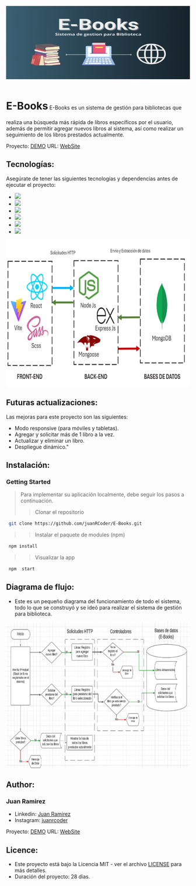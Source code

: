 <img src="./src/assets/img2.png" alt="Logo" height="200" width="100%">
<p align='justify'>
<h1 style="display: inline-block;">E-Books</h1>
E-Books es un sistema de gestión para bibliotecas que realiza una búsqueda más rápida de libros específicos por el usuario, además de permitir agregar nuevos libros al sistema, así como realizar un seguimiento de los libros prestados actualmente.
</p>

Proyecto: [DEMO](https://www.youtube.com/watch?v=vVouKXwfD8w&t=14s)
URL: [WebSite](http://localhost:3006)


## Tecnologías:

Asegúrate de tener las siguientes tecnologías y dependencias antes de ejecutar el proyecto:

- <img src="https://img.shields.io/badge/MongoDB-4EA94B?style=for-the-badge&logo=mongodb&logoColor=white" />
- <img src="https://img.shields.io/badge/Express%20js-000000?style=for-the-badge&logo=express&logoColor=white"/>
- <img src="https://img.shields.io/badge/React-20232A?style=for-the-badge&logo=react&logoColor=61DAFB" />
- <img src="https://img.shields.io/badge/Node%20js-339933?style=for-the-badge&logo=nodedotjs&logoColor=white" />
- <img src="https://img.shields.io/badge/Vite-B73BFE?style=for-the-badge&logo=vite&logoColor=FFD62E" />
- <img src="https://img.shields.io/badge/Sass-CC6699?style=for-the-badge&logo=sass&logoColor=white" /> 

<div align="center">
  <img src="./src/assets//tecnologias.png" alt="DatabaseDesign" height="400" >
</div>


## Futuras actualizaciones:
Las mejoras para este proyecto son las siguientes:
- Modo responsive (para móviles y tabletas).
- Agregar y solicitar más de 1 libro a la vez.
- Actualizar y eliminar un libro.
- Despliegue dinámico."


## Instalación:
### Getting Started

> Para implementar su aplicación localmente, debe seguir los pasos a continuación.
>
> > Clonar el repositorio

```sh
 git clone https://github.com/juanRCoder/E-Books.git
```

> > Instalar el paquete de modules (npm)

```sh
 npm install
```

> > Visualizar la app

```sh
 npm  start
```


## Diagrama de flujo:
- Este es un pequeño diagrama del funcionamiento de todo el sistema, todo lo que se construyó y se ideó para realizar el sistema de gestión para biblioteca.

<div align="center">
  <img src="./src/assets/diagram.png" alt="DatabaseDesign" height="400" >
</div>


## Author:
### Juan Ramirez
- Linkedin: [Juan Ramirez](https://www.linkedin.com/in/juan-ramirez-490b84271/)
- Instagram: [juanrcoder](https://www.instagram.com/juanrcoder/)


Proyecto: [DEMO](https://www.youtube.com/watch?v=vVouKXwfD8w&t=14s)
URL: [WebSite](http://localhost:3006)


## Licence:
- Este proyecto está bajo la Licencia MIT - ver el archivo [LICENSE](LICENSE) para más detalles.
- Duración del proyecto: 28 dias.